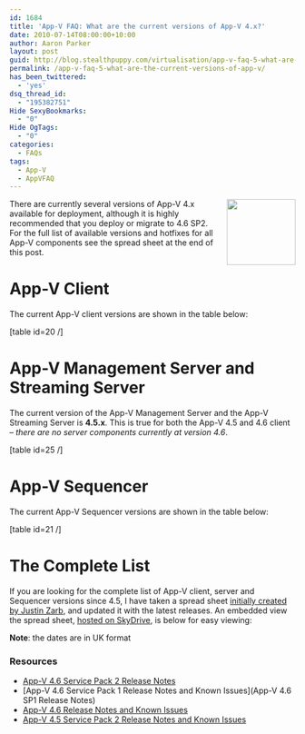 ```yaml
---
id: 1684
title: 'App-V FAQ: What are the current versions of App-V 4.x?'
date: 2010-07-14T08:00:00+10:00
author: Aaron Parker
layout: post
guid: http://blog.stealthpuppy.com/virtualisation/app-v-faq-5-what-are-the-current-versions-of-app-v
permalink: /app-v-faq-5-what-are-the-current-versions-of-app-v/
has_been_twittered:
  - 'yes'
dsq_thread_id:
  - "195382751"
Hide SexyBookmarks:
  - "0"
Hide OgTags:
  - "0"
categories:
  - FAQs
tags:
  - App-V
  - AppVFAQ
---
```

<img class="alignright" style="margin: 0px 0px 5px 10px; display: inline; float: right;" title="AppVFAQ" src="https://stealthpuppy.com/media/2010/06/AppVFAQLogo.png" alt="" width="121" height="116" align="right" />There are currently several versions of App-V 4.x available for deployment, although it is highly recommended that you deploy or migrate to 4.6 SP2. For the full list of available versions and hotfixes for all App-V components see the spread sheet at the end of this post.

# App-V Client

The current App-V client versions are shown in the table below:

[table id=20 /]

# App-V Management Server and Streaming Server

The current version of the App-V Management Server and the App-V Streaming Server is **4.5.x**. This is true for both the App-V 4.5 and 4.6 client – _there are no server components currently at version 4.6_.

[table id=25 /]

# App-V Sequencer

The current App-V Sequencer versions are shown in the table below:

[table id=21 /]

# The Complete List

If you are looking for the complete list of App-V client, server and Sequencer versions since 4.5, I have taken a spread sheet [initially created by Justin Zarb](http://blogs.technet.com/b/virtualworld/archive/2010/07/07/app-v-versions.aspx), and updated it with the latest releases. An embedded view the spread sheet, [hosted on SkyDrive](http://cid-74b5baa3414de283.office.live.com/browse.aspx/Public/App-V?uc=1), is below for easy viewing:



**Note**: the dates are in UK format

### Resources

  * [App-V 4.6 Service Pack 2 Release Notes](http://technet.microsoft.com/en-gb/library/jj729866.aspx)
  * [App-V 4.6 Service Pack 1 Release Notes and Known Issues](App-V 4.6 SP1 Release Notes)
  * [App-V 4.6 Release Notes and Known Issues](http://technet.microsoft.com/en-us/library/ee958115.aspx)
  * [App-V 4.5 Service Pack 2 Release Notes and Known Issues](http://technet.microsoft.com/en-us/library/ff699130.aspx)